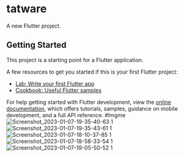 # tatware

A new Flutter project.

## Getting Started

This project is a starting point for a Flutter application.

A few resources to get you started if this is your first Flutter project:

- [Lab: Write your first Flutter app](https://docs.flutter.dev/get-started/codelab)
- [Cookbook: Useful Flutter samples](https://docs.flutter.dev/cookbook)

For help getting started with Flutter development, view the
[online documentation](https://docs.flutter.dev/), which offers tutorials,
samples, guidance on mobile development, and a full API reference.
#Imgme
![Screenshot_2023-01-07-19-35-40-63 1](https://user-images.githubusercontent.com/47110411/211163832-b40b5b84-b58c-4389-aa82-aa85d79e47f0.jpg)
![Screenshot_2023-01-07-19-35-43-61 1](https://user-images.githubusercontent.com/47110411/211163854-24334ab7-b908-4d1e-a60d-883dc42d7b34.jpg)
![Screenshot_2023-01-07-18-10-37-85 1](https://user-images.githubusercontent.com/47110411/211163926-b2957ef4-b8c5-47b0-a3cc-0330b8a83ec7.jpg)
![Screenshot_2023-01-07-18-58-33-54 1](https://user-images.githubusercontent.com/47110411/211163930-a9156850-151b-4904-9a81-1ee6143b453f.jpg)
![Screenshot_2023-01-07-19-05-50-52 1](https://user-images.githubusercontent.com/47110411/211163936-ec0dc19e-b92f-4567-b25a-8248b542b76b.jpg)
